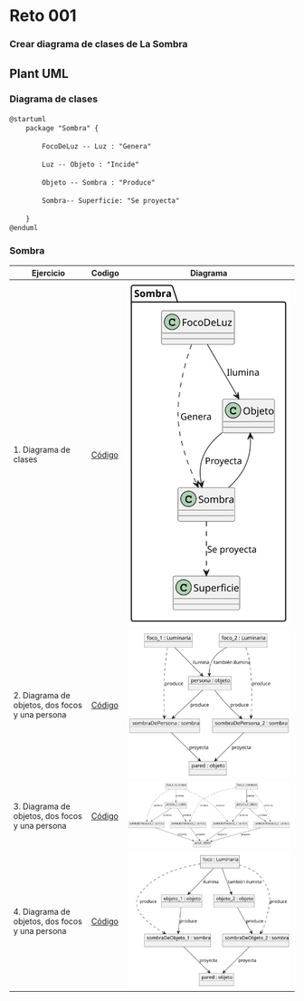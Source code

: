 # Reto 001

### Crear diagrama de clases de La Sombra

## **Plant UML**

### Diagrama de clases

    @startuml
        package "Sombra" {

            FocoDeLuz -- Luz : "Genera"

            Luz -- Objeto : "Incide"

            Objeto -- Sombra : "Produce"

            Sombra-- Superficie: "Se proyecta"

        }
    @enduml


### Sombra

|Ejercicio|Codigo|Diagrama|
|-|-|:-:|
|1. Diagrama de clases| [Código](/entregas/garciaDiego/Reto002/Sombra.puml) |![](\entregas\garciaDiego\Imagenes\Sombra.svg)
|2. Diagrama de objetos, dos focos y una persona|[Código](/entregas/garciaDiego/Reto002/Sombra2.puml)|![](\entregas\garciaDiego\Imagenes\Sombra2.svg)
|3. Diagrama de objetos, dos focos y una persona|[Código](/entregas/garciaDiego/Reto002/Sombra3.puml)|![](\entregas\garciaDiego\Imagenes\Sombra3.svg)
|4. Diagrama de objetos, dos focos y una persona|[Código](/entregas/garciaDiego/Reto002/Sombra4.puml)|![](\entregas\garciaDiego\Imagenes\Sombra4.svg)


